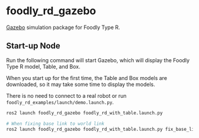 # foodly_rd_gazebo

[Gazebo](https://gazebosim.org/home) simulation package for Foodly Type R.

## Start-up Node

Run the following command will start Gazebo, which will display the Foodly Type R model, Table, and Box.

When you start up for the first time, the Table and Box models are downloaded, so it may take some time to display the models.

There is no need to connect to a real robot or run `foodly_rd_examples/launch/demo.launch.py`.

```sh
ros2 launch foodly_rd_gazebo foodly_rd_with_table.launch.py
```

```sh
# When fixing base link to world link
ros2 launch foodly_rd_gazebo foodly_rd_with_table.launch.py fix_base_link:=true
```
